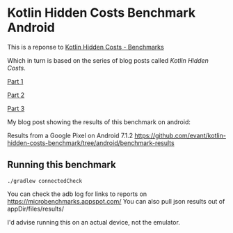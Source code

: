 # Kotlin Hidden Costs Benchmark Android

This is a reponse to [Kotlin Hidden Costs - Benchmarks](https://sites.google.com/a/athaydes.com/renato-athaydes/posts/kotlinshiddencosts-benchmarks)

Which in turn is based on the series of blog posts called *Kotlin Hidden Costs*.

[Part 1](https://medium.com/@BladeCoder/exploring-kotlins-hidden-costs-part-1-fbb9935d9b62)

[Part 2](https://medium.com/@BladeCoder/exploring-kotlins-hidden-costs-part-2-324a4a50b70)

[Part 3](https://medium.com/@BladeCoder/exploring-kotlins-hidden-costs-part-3-3bf6e0dbf0a4)

My blog post showing the results of this benchmark on android:
<TODO>

Results from a Google Pixel on Android 7.1.2 https://github.com/evant/kotlin-hidden-costs-benchmark/tree/android/benchmark-results

## Running this benchmark

```
./gradlew connectedCheck
```
You can check the adb log for links to reports on https://microbenchmarks.appspot.com/
You can also pull json results out of appDir/files/results/

I'd advise running this on an actual device, not the emulator.
